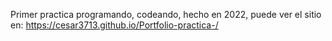 Primer practica programando, codeando, hecho en 2022, puede ver el sitio en: https://cesar3713.github.io/Portfolio-practica-/
